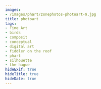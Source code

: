 ```yaml
---
images:
- /images/phart/zonephotos-photoart-9.jpg
title: photoart
tags:
- Fine Art
- birds
- composit
- conceptual
- digital art
- fiddler on the roof
- phart
- silhouette
- the hague
hideExif: true
hideTitle: true
hideDate: true
---
```

